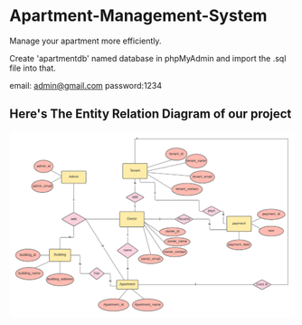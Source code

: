 # Apartment-Management-System
Manage your apartment more efficiently.

Create 'apartmentdb' named database in phpMyAdmin
and import the .sql file into that.

email: admin@gmail.com
password:1234


## Here's The Entity Relation Diagram of our project
![Apartment Management System ER Diagram](er.png)
